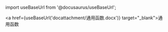 
import useBaseUrl from '@docusaurus/useBaseUrl';

<a href={useBaseUrl('docattachment/通用函数.docx')} target="_blank">通用函数</a>
